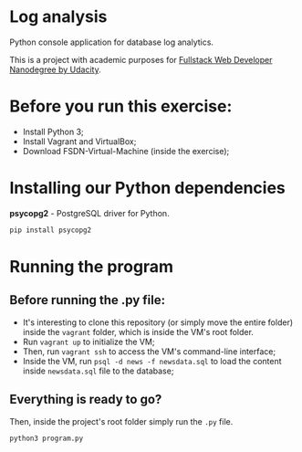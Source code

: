 # Log analysis

Python console application for database log analytics. 

This is a project with academic purposes for [Fullstack Web Developer Nanodegree by Udacity](https://br.udacity.com/course/full-stack-web-developer-nanodegree--nd004).

# Before you run this exercise:
- Install Python 3;
- Install Vagrant and VirtualBox;
- Download FSDN-Virtual-Machine (inside the exercise);
 
# Installing our Python dependencies

**psycopg2** - PostgreSQL driver for Python.
```bash
pip install psycopg2
```

# Running the program

## Before running the .py file:

- It's interesting to clone this repository (or simply move the entire folder) inside the `vagrant` folder, which is inside the VM's root folder.
- Run `vagrant up` to initialize the VM;
- Then, run `vagrant ssh` to access the VM's command-line interface;
- Inside the VM, run `psql -d news -f newsdata.sql` to load the content inside `newsdata.sql` file to the database;

## Everything is ready to go?

Then, inside the project's root folder simply run the `.py` file.
```bash
python3 program.py
```
